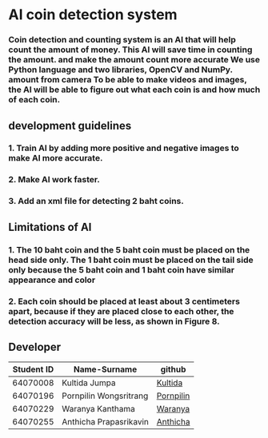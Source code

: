 # AI coin detection system
### Coin detection and counting system is an AI that will help count the amount of money. This AI will save time in counting the amount. and make the amount count more accurate We use Python language and two libraries, OpenCV and NumPy. amount from camera To be able to make videos and images, the AI ​​will be able to figure out what each coin is and how much of each coin.
## development guidelines
### 1. Train AI by adding more positive and negative images to make AI more accurate.
### 2. Make AI work faster.
### 3. Add an xml file for detecting 2 baht coins.
## Limitations of AI
### 1. The 10 baht coin and the 5 baht coin must be placed on the head side only. The 1 baht coin must be placed on the tail side only because the 5 baht coin and 1 baht coin have similar appearance and color
### 2. Each coin should be placed at least about 3 centimeters apart, because if they are placed close to each other, the detection accuracy will be less, as shown in Figure 8.
####
## Developer
| Student ID  | Name-Surname | github      |
| ----------- | ----------- | ----------- |
| 64070008   | Kultida Jumpa        |[Kultida](https://github.com/winniemooz)
| 64070196   | Pornpilin Wongsritrang      | [Pornpilin](https://github.com/PornpilinWongsritrang64070196)   |
| 64070229   | Waranya Kanthama        | [Waranya](https://github.com/64070229)   |
| 64070255   | Anthicha Prapasrikavin     | [Anthicha](https://github.com/anthicha)  |
